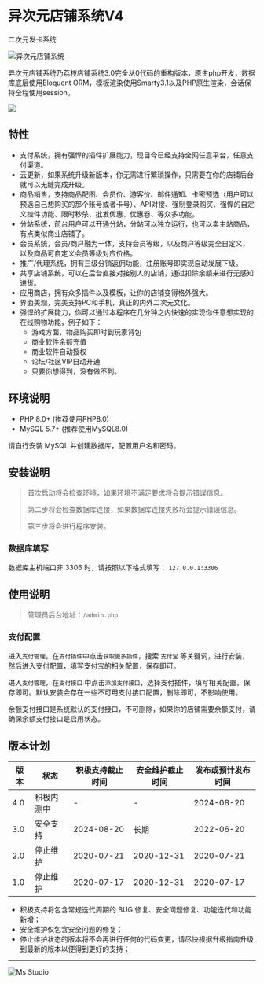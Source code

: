 # 异次元店铺系统V4

二次元发卡系统

![异次元店铺系统](https://file.lifebus.top/imgs/mcy_shop_cover.png)

异次元店铺系统乃荔枝店铺系统3.0完全从0代码的重构版本，原生php开发，数据库底层使用Eloquent
ORM，模板渲染使用Smarty3.1以及PHP原生渲染，会话保持全程使用session。

![](https://img.shields.io/badge/%E6%96%B0%E7%96%86%E8%90%8C%E6%A3%AE%E8%BD%AF%E4%BB%B6%E5%BC%80%E5%8F%91%E5%B7%A5%E4%BD%9C%E5%AE%A4-%E6%8F%90%E4%BE%9B%E6%8A%80%E6%9C%AF%E6%94%AF%E6%8C%81-blue)

## 特性

+ 支付系统，拥有强悍的插件扩展能力，现目今已经支持全网任意平台，任意支付渠道。
+ 云更新，如果系统升级新版本，你无需进行繁琐操作，只需要在你的店铺后台就可以无缝完成升级。
+ 商品销售，支持商品配图、会员价、游客价、邮件通知、卡密预选（用户可以预选自己想购买的那个账号或者卡号）、API对接、强制登录购买、强悍的自定义控件功能、限时秒杀、批发优惠、优惠卷、等众多功能。
+ 分站系统，前台用户可以开通分站，分站可以独立运行，也可以卖主站商品，有点类似商业店铺了。
+ 会员系统，会员/商户融为一体，支持会员等级，以及商户等级完全自定义，以及商品可自定义会员等级对应价格。
+ 推广/代理系统，拥有三级分销返佣功能，注册账号即实现自动发展下级。
+ 共享店铺系统，可以在后台直接对接别人的店铺，通过扣除余额来进行无感知进货。
+ 应用商店，拥有众多插件以及模板，让你的店铺变得格外强大。
+ 界面美观，完美支持PC和手机，真正的内外二次元文化。
+ 强悍的扩展能力，你可以通过本程序在几分钟之内快速的实现你任意想实现的在线购物功能，例子如下：
    + 游戏方面，物品购买即时到玩家背包
    + 商业软件余额充值
    + 商业软件自动授权
    + 论坛/社区VIP自动开通
    + 只要你想得到，没有做不到。

## 环境说明

+ PHP 8.0+ (推荐使用PHP8.0)
+ MySQL 5.7+ (推荐使用MySQL8.0)

请自行安装 MySQL 并创建数据库，配置用户名和密码。

## 安装说明

> 首次启动将会检查环境，如果环境不满足要求将会提示错误信息。
>
> 第二步将会检查数据库连接，如果数据库连接失败将会提示错误信息。
>
> 第三步将会进行程序安装。

### 数据库填写

数据库主机端口非 3306 时，请按照以下格式填写：
`127.0.0.1:3306`

## 使用说明

> 管理员后台地址：`/admin.php`

### 支付配置

进入`支付管理`，在`支付插件`中点击`获取更多插件`，搜索 `支付宝` 等关键词，进行安装，然后进入支付配置，填写支付宝的相关配置，保存即可。

进入`支付管理`，在`支付接口` 中点击`添加支付接口`，选择支付插件，填写相关配置，保存即可。默认安装会存在一些不可用支付接口配置，删除即可，不影响使用。

余额支付接口是系统默认的支付接口，不可删除，如果你的店铺需要余额支付，请确保余额支付接口是启用状态。

## 版本计划

| 版本  | 状态    | 积极支持截止时间   | 安全维护截止时间   | 发布或预计发布时间  |
|-----|-------|------------|------------|------------|
| 4.0 | 积极内测中 | -          | -          | 2024-08-20 |
| 3.0 | 安全支持  | 2024-08-20 | 长期         | 2022-06-20 |
| 2.0 | 停止维护  | 2020-07-21 | 2020-12-31 | 2020-07-21 |
| 1.0 | 停止维护  | 2020-07-17 | 2020-12-31 | 2020-07-17 |

- 积极支持将包含常规迭代周期的 BUG 修复、安全问题修复、功能迭代和功能新增；
- 安全维护仅包含安全问题的修复；
- 停止维护状态的版本将不会再进行任何的代码变更，请尽快根据升级指南升级到最新的版本以便得到更好的支持；

---

![Ms Studio](https://file.lifebus.top/imgs/ms_blank_001.png)
